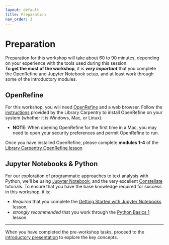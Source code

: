 ```yaml
---
layout: default
title: Preparation
nav_order: 3
---
```


# Preparation
Preparation for this workshop will take about 60 to 90 minutes, depending on your experience with the tools used during this session.  
**To get the most of the workshop**, it is ***very important*** that you complete the OpenRefine and Jupyter Notebook setup, and at least work through some of the introductory modules. 

## OpenRefine
For this workshop, you will need [OpenRefine](https://openrefine.org/) and a web browser. Follow the [instructions](https://librarycarpentry.org/lc-open-refine/setup.html) provided by the Library Carpentry to install OpenRefine on your system (whether it is Windows, Mac, or Linux).
- **NOTE**: When opening OpenRefine for the first time in a Mac, you may need to open your security preferences and permit OpenRefine to run.  


Once you have installed OpenRefine, please complete **modules 1-4** of the [Library Carpentry OpenRefine lesson](https://librarycarpentry.org/lc-open-refine/)



## Jupyter Notebooks & Python
For our exploration of programmatic approaches to text analysis with Python, we'll be using [Jupyter Notebook](https://jupyter.org/), and the very excellent [Constellate](https://constellate.org/) tutorials. To ensure that you have the base knowledge required for success in this workshop, it is: 
- *Required* that you complete the [Getting Started with Jupyter Notebooks](https://ithaka.github.io/tdm-notebooks/getting-started-with-jupyter.html) lesson, 
- *strongly recommended* that you work through the [Python Basics 1](https://ithaka.github.io/tdm-notebooks/python-basics-1.html) lesson. 

---


When you have completed the pre-workshop tasks, proceed to the [introductory presentation](introduction) to explore the key concepts. 

<!--

# Workshop preparation 

Preparation for this tutorial consists of two steps: [Getting the data](#get-the-data) and [Getting the software](#get-the-software). Follow the steps below. 
  
## Get the data

You will have an opportunity to download the data during the workshop; however, if you would like to do so ahead of time, it can be downloaded [here](https://github.com/scds/intro-tableau/raw/main/data/humdata_GHGEmissionsGES.xlsx).

## Get the software
This hands-on workshop uses [**Tableau**](https://www.tableau.com/), a software application for data visualization. We ask that you download Tableau in advance of the workshop to be able to participate in it to the fullest extent.

You have three options for downloading Tableau:
1. [Tableau Public](https://public.tableau.com/en-us/s/) (limited version)
2. A 14-day trial of [Tableau Desktop](https://www.tableau.com/products/trial)
3. A 1-year instructor or student license for [Tableau Desktop for academic purposes](https://www.tableau.com/academic/teaching) 

The three options will be discussed further during the workshop; for now, we recommend Tableau Public or the 14-day trial of Tableau Desktop. Please contact the [Sherman Centre](mailto:scds@mcmaster.ca) if you have any difficulties downloading or opening the software.

-->
